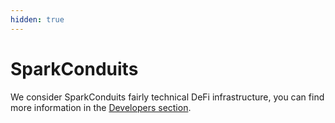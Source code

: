 ```yaml
---
hidden: true
---
```


# SparkConduits

We consider SparkConduits fairly technical DeFi infrastructure, you can find more information in the [Developers section](https://devs.spark.fi/conduits/conduits-overview).
